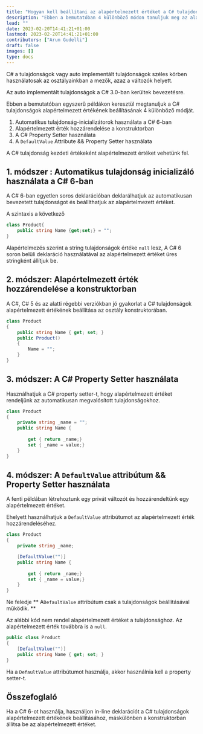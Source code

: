 ```yaml
---
title: "Hogyan kell beállítani az alapértelmezett értéket a C# tulajdonságra vagy a C# automatikusan végrehajtott tulajdonságra"
description: "Ebben a bemutatóban 4 különböző módon tanuljuk meg az alapértelmezett érték beállítását a C# tulajdonságokra egyszerű példák segítségével"
lead: ""
date: 2023-02-20T14:41:21+01:00
lastmod: 2023-02-20T14:41:21+01:00
contributors: ["Arun Gudelli"]
draft: false
images: []
type: docs
---
```


C# a tulajdonságok vagy auto implementált tulajdonságok széles körben használatosak az osztályainkban a mezők, azaz a változók helyett.  

Az auto implementált tulajdonságok a C# 3.0-ban kerültek bevezetésre.

Ebben a bemutatóban egyszerű példákon keresztül megtanuljuk a C# tulajdonságok alapértelmezett értékének beállításának 4 különböző módját.

1. Automatikus tulajdonság-inicializátorok használata a C# 6-ban
2. Alapértelmezett érték hozzárendelése a konstruktorban
3. A C# Property Setter használata
4. A `DefaultValue` Attribute &amp;&amp; Property Setter használata

A C# tulajdonság kezdeti értékeként alapértelmezett értéket vehetünk fel.

## 1. módszer : Automatikus tulajdonság inicializáló használata a C# 6-ban

A C# 6-ban egyetlen soros deklarációban deklarálhatjuk az automatikusan bevezetett tulajdonságot és beállíthatjuk az alapértelmezett értéket.

A szintaxis a következő

```csharp
class Product{
    public string Name {get;set;} = "";
}
```
Alapértelmezés szerint a string tulajdonságok értéke `null` lesz, A C# 6 soron belüli deklaráció használatával az alapértelmezett értéket üres stringként állítjuk be. 

## 2. módszer: Alapértelmezett érték hozzárendelése a konstruktorban

A C#, C# 5 és az alatti régebbi verziókban jó gyakorlat a C# tulajdonságok alapértelmezett értékének beállítása az osztály konstruktorában.

```csharp
class Product 
{
    public string Name { get; set; }
    public Product()
    {
        Name = "";
    }
}
```

## 3. módszer: A C# Property Setter használata 

Használhatjuk a C# property setter-t, hogy alapértelmezett értéket rendeljünk az automatikusan megvalósított tulajdonságokhoz.

```csharp
class Product 
{
    private string _name = "";
    public string Name { 
        
        get { return _name;}
        set { _name = value;} 
    }
}
```

## 4. módszer: A `DefaultValue` attribútum &amp;&amp; Property Setter használata

A fenti példában létrehoztunk egy privát változót és hozzárendeltünk egy alapértelmezett értéket. 

Ehelyett használhatjuk a `DefaultValue` attribútumot az alapértelmezett érték hozzárendeléséhez.

```csharp
class Product 
{
    private string _name;

    [DefaultValue("")]
    public string Name { 
        
        get { return _name;}
        set { _name = value;} 
    }
}
```

Ne feledje ** A`DefaultValue` attribútum csak a tulajdonságok beállításával működik. ** 

Az alábbi kód nem rendel alapértelmezett értéket a tulajdonsághoz. Az alapértelmezett érték továbbra is a `null`.

```csharp
public class Product
{
    [DefaultValue("")]
    public string Name { get; set; }
}
```
Ha a `DefaultValue` attribútumot használja, akkor használnia kell a property setter-t.


## Összefoglaló

Ha a C# 6-ot használja, használjon in-line deklarációt a C# tulajdonságok alapértelmezett értékének beállításához, máskülönben a konstruktorban állítsa be az alapértelmezett értéket. 









